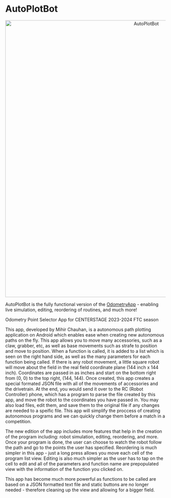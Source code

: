 # AutoPlotBot

<p align="center">
  <img width="870" alt="AutoPlotBot" src="https://github.com/mihir-chauhan/AutoPlotBot/assets/39073758/835402fb-c0b9-4719-b21c-15256408150b">
</p>

AutoPlotBot is the fully functional version of the [OdometryApp](https://github.com/mihir-chauhan/OdometryApp) - enabling live simulation, editing, reordering of routines, and much more!

Odometry Point Selector App for CENTERSTAGE 2023-2024 FTC season

This app, developed by Mihir Chauhan, is a autonomous path plotting application on Android which enables ease when creating new autonomous paths on the fly. This app allows you to move many accessories, such as a claw, grabber, etc, as well as base movements such as strafe to position and move to position. When a function is called, it is added to a list which is seen on the right hand side, as well as the many parameters for each function being called. If there is any robot movement, a little square robot will move about the field in the real field coordinate plane (144 inch x 144 inch). Coordinates are passed in as inches and start on the bottom right from (0, 0) to the top right, (144, 144). Once created, this app creates a special formated JSON file with all of the movements of accessories and the drivetrain. At the end, you would send it over to the RC (Robot Controller) phone, which has a program to parse the file created by this app, and move the robot to the coordinates you have passed in. You may also load files, edit them, and save them to the original file if any changes are needed to a speific file. This app will simplify the proccess of creating autonomous programs and we can quickly change them before a match in a competition.

The new edition of the app includes more features that help in the creation of the program including: robot simulation, editing, reordering, and more. Once your program is done, the user can choose to watch the robot follow the path and go to the points the user has specified. Reordering is much simpler in this app - just a long press allows you move each cell of the program list view. Editing is also much simpler as the user has to tap on the cell to edit and all of the parameters and function name are prepopulated view with the information of the function you clicked on. 

This app has become much more powerful as functions to be called are based on a JSON formatted text file and static buttons are no longer needed - therefore cleaning up the view and allowing for a bigger field.
